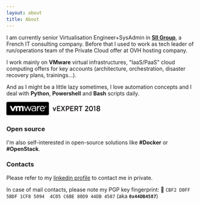 ```yaml
---
layout: about
title: About
---
```


I am currently senior Virtualisation Engineer+SysAdmin in **[SII Group](http://www.groupe-sii.com)**, a French IT
consulting company. Before that I used to work as tech leader of run/operations team of the Private Cloud offer at
OVH hosting company.

I work mainly on **VMware** virtual infrastructures, "IaaS/PaaS" cloud computing offers for key accounts
(architecture, orchestration, disaster recovery plans, trainings…).

And as I might be a little lazy sometimes, I love automation concepts and I deal with **Python**, **Powershell**
and **Bash** scripts daily.

<p class="centered">
    <a href="https://vexpert.vmware.com/directory/1741" target="_blank">
        <img src="/images/vexpert.png" alt="vExpert logo" width="250">
    </a>
</p>

### Open source

I'm also self-interested in open-source solutions like **#Docker** or **#OpenStack**.

### Contacts

Please refer to my [linkedin profile](https://www.linkedin.com/in/ludovicrivallain) to contact me in private.

In case of mail contacts, please note my PGP key fingerprint: 🔑 ``CBF2 D0FF 5BDF 1CF8 5094  4C05 C6BE 80D9 44DB 4587`` 
(aka **``0x44DB4587``**)
